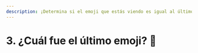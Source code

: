 ```yaml
---
description: ¡Determina si el emoji que estás viendo es igual al último que te mostramos!
---
```


# 3. ¿Cuál fue el último emoji? 👑

